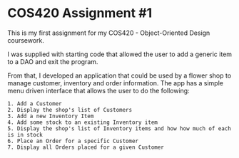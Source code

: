 # COS420 Assignment #1

This is my first assignment for my COS420 - Object-Oriented Design coursework.

I was supplied with starting code that allowed the user to add a generic item to a DAO and exit the program.

From that, I developed an application that could be used by a flower shop to manage customer, inventory and order information.
The app has a simple menu driven interface that allows the user to do the following:

    1. Add a Customer
    2. Display the shop's list of Customers
    3. Add a new Inventory Item
    4. Add some stock to an existing Inventory item
    5. Display the shop's list of Inventory items and how how much of each is in stock
    6. Place an Order for a specific Customer
    7. Display all Orders placed for a given Customer
  
